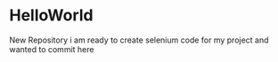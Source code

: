 # HelloWorld
New Repository
i am ready to create selenium code for my project and wanted to commit here
